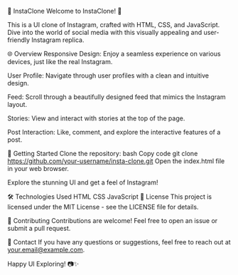 
📸 InstaClone
Welcome to InstaClone! 🚀

This is a UI clone of Instagram, crafted with HTML, CSS, and JavaScript. Dive into the world of social media with this visually appealing and user-friendly Instagram replica.

🌐 Overview
Responsive Design: Enjoy a seamless experience on various devices, just like the real Instagram.

User Profile: Navigate through user profiles with a clean and intuitive design.

Feed: Scroll through a beautifully designed feed that mimics the Instagram layout.

Stories: View and interact with stories at the top of the page.

Post Interaction: Like, comment, and explore the interactive features of a post.

🚀 Getting Started
Clone the repository:
bash
Copy code
git clone https://github.com/your-username/insta-clone.git
Open the index.html file in your web browser.

Explore the stunning UI and get a feel of Instagram!

🛠️ Technologies Used
HTML
CSS
JavaScript
📄 License
This project is licensed under the MIT License - see the LICENSE file for details.

🤝 Contributing
Contributions are welcome! Feel free to open an issue or submit a pull request.

📧 Contact
If you have any questions or suggestions, feel free to reach out at your.email@example.com.

Happy UI Exploring! 📷✨
